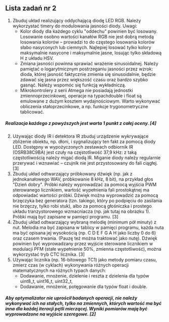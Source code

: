 ## Lista zadań nr 2
1. Zbuduj układ realizujący oddychającą diodę LED RGB. Należy wykorzystać timery do modulowania jasności diody. Uwagi:
	- Kolor diody dla każdego cyklu "oddechu" powinien być losowany. Losowanie osobno wartości kanałów RGB nie jest dobrą metodą losowania kolorów – prowadzi to do częstego losowania kolorów słabo nasyconych lub ciemnych. Najlepiej losować tylko kolory maksymalnie nasycone i maksymalnie jasne, losując tylko składową H z układu HSV.
	- Zmiana jasności powinna sprawiać wrażenie sinusoidalnej. Należy pamiętać o logarytmicznym postrzeganiu jasności przez wzrok: dioda, której jasność faktycznie zmienia się sinusoidalnie, będzie zdawać się jasna przez większość czasu oraz bardzo szybko gasnąć. Należy wspomóc się funkcją wykładniczą.
	- Mikrokontrolery z serii Atmega nie posiadają jednostki zmiennoprzecinkowej, operacje na typachdouble i float są emulowane z dużym kosztem wydajnościowym. Warto wykonywać obliczenia stałoprzecinkowe, a np. funkcje trygonometryczne tablicować.
##### Realizacja każdego z powyższych jest warta 1 punkt z całej oceny. [4]
2. Używając diody IR i detektora IR zbuduj urządzenie wykrywające zbliżenie obiektu, np. dłoni, i sygnalizujący ten fakt za pomocą diody LED. Dostępny w wypożyczonych zestawach odbiornik IR (OSRB38C9BA) jest czuły na częstotliwość 37,9 kHz: z taką częstotliwością należy migać diodą IR. Miganie diody należy regularnie przerywać i wznawiać – czujnik nie jest przystosowany do fali ciągłej. [3]
3. Zbuduj układ odtwarzający próbkowany dźwięk (np. jak z jednokanałowego WAV, próbkowanie 8 kHz, 8 bit), na przykład głos "Dzień dobry". Próbki należy wyprowadzać za pomocą wyjścia PWM sterowanego licznikiem, wartość wypełnienia fali prostokątnej ma odpowiadać wartości próbki. Dźwięk można wyprowadzić za pomocą brzęczyka bez generatora (tzn. takiego, który po podpięciu do zasilania nie brzęczy, tylko robi stuk), albo za pomocą głośniczka i prostego układu tranzystorowego wzmacniacza (np. jak tutaj na obrazku 1). Próbki mają być zapisane w pamięci programu. [3]
4. Zbuduj układ odtwarzający wybraną melodię (minimum pół minuty) z nut. Melodia ma być zapisana w tablicy w pamięci programu, każda nuta ma być opisana jej wysokością (np. C D E F G A H jako liczby 0 do 6) oraz czasem trwania. (Pauzę też można traktować jako nutę). Dźwięk powinien być wyprowadzany przez wyjście sterowane licznikiem w modulacji PFM (stałe wypełnienie 50%, zmienna częstotliwość), można wykorzystać tryb CTC licznika. [3]
5. Używając licznika (np. 16-bitowego TC1) jako metody pomiaru czasu, zmierz czas (w cyklach) wykonywania różnych operacji matematycznych na różnych typach danych:
	- Dodawanie, mnożenie, dzielenie i reszta z dzielenia dla typów uint8_t, uint16_t, uint32_t,
	- Dodawanie, mnożenie, potęgowanie dla typów float i double.
##### Aby optymalizator nie uprościł badanych operacji, nie należy wykonywać ich na stałych, tylko na zmiennych, których wartość ma być inna dla każdej iteracji pętli mierzącej. Wyniki pomiarów mają być wyprowadzone na wyjście szeregowe. [2]